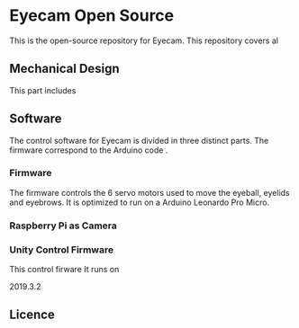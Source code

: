 # Eyecam Open Source 


This is the open-source repository for Eyecam. This repository covers al

## Mechanical Design

This part includes 


## Software 
The control software for Eyecam is divided in three distinct parts. The firmware correspond to the Arduino code .


### Firmware 

The firmware controls the 6 servo motors used to move the eyeball, eyelids and eyebrows. It is optimized to run on a Arduino Leonardo Pro Micro. 



### Raspberry Pi as Camera 



### Unity Control Firmware

This control firware 
It runs on


2019.3.2




## Licence

